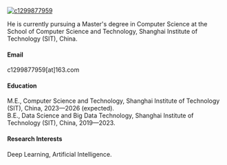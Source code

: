 

[![c1299877959](https://img.shields.io/badge/c1299877959-github-blue?logo=github)](https://github.com/c1299877959)

He is currently pursuing a Master's degree in Computer Science at the School of Computer Science and Technology, Shanghai Institute of Technology (SIT), China.

#### Email
c1299877959[at]163.com

#### Education
M.E., Computer Science and Technology, Shanghai Institute of Technology (SIT), China, 2023—2026 (expected).\
B.E., Data Science and Big Data Technology, Shanghai Institute of Technology (SIT), China, 2019—2023.

#### Research Interests
Deep Learning, Artificial Intelligence.

